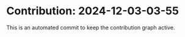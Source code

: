 # Contribution: 2024-12-03-03-55
This is an automated commit to keep the contribution graph active.
